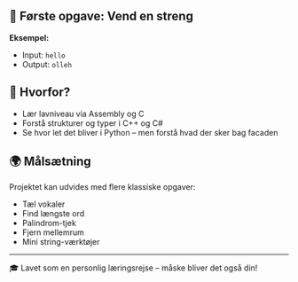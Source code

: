 

## 🧵 Første opgave: Vend en streng
**Eksempel:**
- Input: `hello`
- Output: `olleh`

## 🧠 Hvorfor?
- Lær lavniveau via Assembly og C
- Forstå strukturer og typer i C++ og C#
- Se hvor let det bliver i Python – men forstå hvad der sker bag facaden

## 🌍 Målsætning
Projektet kan udvides med flere klassiske opgaver:
- Tæl vokaler
- Find længste ord
- Palindrom-tjek
- Fjern mellemrum
- Mini string-værktøjer

---

🎓 Lavet som en personlig læringsrejse – måske bliver det også din!
